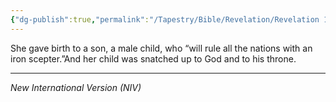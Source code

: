 ```yaml
---
{"dg-publish":true,"permalink":"/Tapestry/Bible/Revelation/Revelation 12_5a,11b/","title":"Revelation 12:5a,11b","hide":true,"tags":["bible-verse","bible-verse"],"dgHomeLink":true,"dgShowLocalGraph":true,"dgEnableSearch":true}
---
```


She gave birth to a son, a male child, who “will rule all the nations with an iron scepter.”And her child was snatched up to God and to his throne.

---
*New International Version (NIV)*